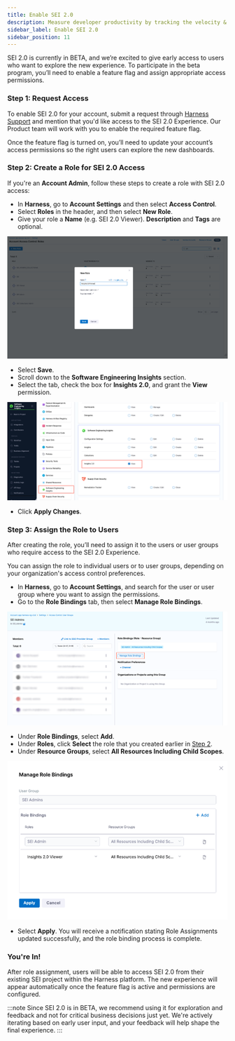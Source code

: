 ```yaml
---
title: Enable SEI 2.0
description: Measure developer productivity by tracking the velocity & flow metrics across your organization.
sidebar_label: Enable SEI 2.0
sidebar_position: 11
---
```


SEI 2.0 is currently in BETA, and we’re excited to give early access to users who want to explore the new experience. To participate in the beta program, you’ll need to enable a feature flag and assign appropriate access permissions.

### Step 1: Request Access

To enable SEI 2.0 for your account, submit a request through [Harness Support](/docs/software-engineering-insights/sei-support) and mention that you'd like access to the SEI 2.0 Experience. Our Product team will work with you to enable the required feature flag.

Once the feature flag is turned on, you’ll need to update your account’s access permissions so the right users can explore the new dashboards.

### Step 2: Create a Role for SEI 2.0 Access

If you're an **Account Admin**, follow these steps to create a role with SEI 2.0 access:

* In **Harness**, go to **Account Settings** and then select **Access Control**.
* Select **Roles** in the header, and then select **New Role**.
* Give your role a **Name** (e.g. SEI 2.0 Viewer). **Description** and **Tags** are optional.

![](./static/create-role.png)

* Select **Save**.
* Scroll down to the **Software Engineering Insights** section.
* Select the tab, check the box for **Insights 2.0**, and grant the **View** permission.

![](./static/permission.png)

* Click **Apply Changes**.

### Step 3: Assign the Role to Users

After creating the role, you’ll need to assign it to the users or user groups who require access to the SEI 2.0 Experience.

You can assign the role to individual users or to user groups, depending on your organization's access control preferences.

* In **Harness**, go to **Account Settings**, and search for the user or user group where you want to assign the permissions.
* Go to the **Role Bindings** tab, then select **Manage Role Bindings**.

![](./static/manage-role.png)

* Under **Role Bindings**, select **Add**.
* Under **Roles**, click **Select** the role that you created earlier in [Step 2](#step-2-create-a-role-for-sei-20-access).
* Under **Resource Groups**, select **All Resources Including Child Scopes**.

![](./static/add-role.png)

* Select **Apply**. You will receive a notification stating Role Assignments updated successfully, and the role binding process is complete.

### You're In!

After role assignment, users will be able to access SEI 2.0 from their existing SEI project within the Harness platform. The new experience will appear automatically once the feature flag is active and permissions are configured.

:::note
Since SEI 2.0 is in BETA, we recommend using it for exploration and feedback and not for critical business decisions just yet. We're actively iterating based on early user input, and your feedback will help shape the final experience.
:::
